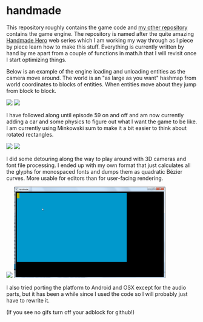 # handmade

This repository roughly contains the game code and [my other repository](https://github.com/Bjeeeern/platform) 
contains the game engine. The repository is named after the quite amazing [Handmade Hero](https://handmadehero.org/) web series
which I am working my way through as I piece by piece learn how to make this stuff. Everything is currently written by hand by me apart from a couple of functions in math.h that I will revisit once I start optimizing things.

Below is an example of the engine loading and unloading entities as the camera move around. The world is an "as large as you want" hashmap from world coordinates to blocks of entities. When entities move about they jump from block to block.

<img src="promo_data/Handmade.gif" width="400" /> <img src="promo_data/HandmadeZoomedOut.gif" width="400" />


I have followed along until episode 59 on and off and am now currently adding a car and some physics to figure out what I want the game to be like. I am currently using Minkowski sum to make it a bit easier to think about rotated rectangles. 

<img src="promo_data/MinkowskiSum.gif" width="400" /> <img src="promo_data/CarMovement.gif" width="400" />


I did some detouring along the way to play around with 3D cameras and font file processing. I ended up with my own format that just calculates all the glyphs for monospaced fonts and dumps them as quadratic Bézier curves. More usable for editors than for user-facing rendering.

<img src="promo_data/3DCamera.gif" width="400" /> <img src="promo_data/FontIsWorkingJapaneseToo.gif" width="400" />


I also tried porting the platform to Android and OSX except for the audio parts, but it has been a while since I used the code so I will probably just have to rewrite it. 

(If you see no gifs turn off your adblock for github!)
